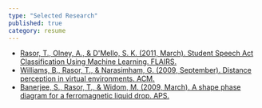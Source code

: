 ```yaml
---
type: "Selected Research"
published: true
category: resume
---
```


* <a href="http://www.aaai.org/ocs/index.php/FLAIRS/FLAIRS11/paper/download/2635/3040">Rasor, T., Olney, A., & D'Mello, S. K. (2011, March). Student Speech Act Classification Using Machine Learning. FLAIRS. </a>
* <a href="http://dl.acm.org/citation.cfm?id=1620995">Williams, B., Rasor, T., & Narasimham, G. (2009, September). Distance perception in virtual environments. ACM. </a> 
* <a href="http://meetings.aps.org/Meeting/MAR09/Event/97693">Banerjee, S., Rasor, T., & Widom, M. (2009, March). A shape phase diagram for a ferromagnetic liquid drop. APS. </a>

